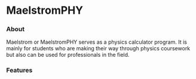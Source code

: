 # MaelstromPHY
### About ###
Maelstrom or MaelstromPHY serves as a physics calculator program. It is mainly for students who are making their way through physics coursework but also can be used for professionals in the field.
### Features ###

